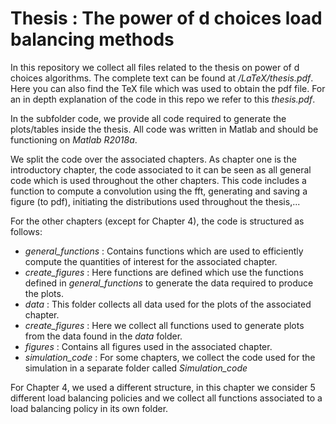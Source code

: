 # Thesis : The power of d choices load balancing methods

In this repository we collect all files related to the thesis on power of d choices algorithms.
The complete text can be found at */LaTeX/thesis.pdf*. Here you can also find the TeX file which was used to obtain the pdf file.
For an in depth explanation of the code in this repo we refer to this *thesis.pdf*.

In the subfolder code, we provide all code required to generate the plots/tables inside the thesis.
All code was written in Matlab and should be functioning on *Matlab R2018a*.

We split the code over the associated chapters. As chapter one is the introductory chapter, the code associated to it
can be seen as all general code which is used throughout the other chapters. This code includes a function to compute a convolution using
the fft, generating and saving a figure (to pdf), initiating the distributions used throughout the thesis,...

For the other chapters (except for Chapter 4), the code is structured as follows:

 - *general_functions* : Contains functions which are used to efficiently compute the quantities of interest for the associated chapter.
 - *create_figures* : Here functions are defined which use the functions defined in *general_functions* to generate the data required to produce the plots.
 - *data* : This folder collects all data used for the plots of the associated chapter.
 - *create_figures* : Here we collect all functions used to generate plots from the data found in the *data* folder.
 - *figures* : Contains all figures used in the associated chapter.
 - *simulation_code* : For some chapters, we collect the code used for the simulation in a separate folder called *Simulation_code*

For Chapter 4, we used a different structure, in this chapter we consider 5 different load balancing policies and we collect all functions associated
to a load balancing policy in its own folder.
